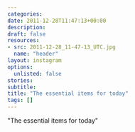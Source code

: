 ```yaml
---
categories:
date: 2011-12-28T11:47:13+00:00
description:
draft: false
resources:
- src: 2011-12-28_11-47-13_UTC.jpg
  name: "header"
layout: instagram
options:
  unlisted: false
stories:
subtitle:
title: "The essential items for today"
tags: []
---
```


"The essential items for today"
